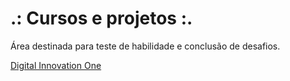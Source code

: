 # .: Cursos e projetos :.

Área destinada para teste de habilidade e conclusão de desafios.

[Digital Innovation One](https://www.dio.me/)
